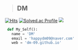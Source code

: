 > <h2>DM</h2>

[![Hits](https://hits.seeyoufarm.com/api/count/incr/badge.svg?url=https%3A%2F%2Fgithub.com%2FDM-09&count_bg=%2322A5DE&title_bg=%23555555&icon=github.svg&icon_color=%23E7E7E7&title=Visit&edge_flat=false)](https://github.com/DM-09)
[![Solved.ac Profile](http://mazassumnida.wtf/api/mini/generate_badge?boj=dongmin)](https://solved.ac/dongmin)
<a href='https://github.com/happydm09'><img src="https://img.shields.io/badge/2nd-gray?style=flat&logo=GitHub&logoColor=white"/></a>

```Python
 def My_Self():
   name = 'DM'
   email = 'happydm09@naver.com'
   web = 'dm-09.github.io'
```
